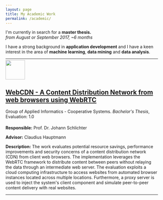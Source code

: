 ```yaml
---
layout: page
title: My Academic Work
permalink: /academic/
---
```


<div class="main">
  <div class="master-thesis-hint alert alert-danger">
    <p>I'm currently in search for a <b>master thesis.</b> <br/><em>from August or September 2017, ~6 months</em></p>
    <p>I have a strong background in <b>application development</b> and I have a keen interest in the area of <b>machine learning</b>, <b>data mining</b> and <b>data analysis</b>.</p>
  </div>
  <hr/>
  <section id="pm_academic-work" class="row">
  <div class="pm_list">
    <div class="media">
      <div class="media-left">
        <img class="media-object" src="https://coursera-university-assets.s3.amazonaws.com/2c/6b2e1799cc2e95901e763daac8d476/TUM-Logo_360x360px.png" style="width: 64px; height: 64px; margin-top:-10px;">
      </div>
      <div class="media-body">
        <a href="http://www11.in.tum.de/forschung/projekte/webcdn" target="_blank">
          <h2 class="media-heading">
          <b>WebCDN - A Content Distribution Network from web browsers using WebRTC</b></h2>
        </a>
        <span class="pm_text_normal">
        Group of Applied Informatics - Cooperative Systems. <em>Bachelor's Thesis</em>, Evaluation: 1.0
        </span>
        <p class="pm_justify">
        <div class="pm_text_normal" style="margin-top:20px;">
        <p>
  	   	<b>Responsible:</b> Prof. Dr. Johann Schlichter
  	  </p>
  	  <p>
  	    <b>Advisor:</b> Claudius Hauptmann
        </p>
        <p class="pm_justify">
  	  <b>Description:</b>
        The work evaluates potential resource savings, performance improvements and security concerns of a content distribution network (CDN) from client web browsers. The implementation leverages the WebRTC framework to
  distribute content between peers without relaying the data through an intermediate web server. The evaluation exploits a cloud computing infrastructure to access websites from automated browser instances located across multiple locations. Furthermore, a proxy server is used to inject the system's client component and simulate peer-to-peer content delivery with real websites.
      	</p>
      	</div>
      </div>
    </div>
  </div>
  <hr/>
</div>
